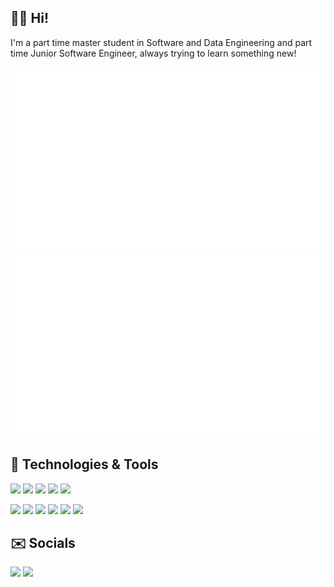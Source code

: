 ## 🤘🏻 Hi! 
I'm a part time master student in Software and Data Engineering and part time Junior Software Engineer, always trying to learn something new!

![Stats](https://raw.githubusercontent.com/Steeven9/repo-stats/master/generated/overview.svg?token=AGA5IL4TDZKPMK7OVIJRBHDAVBDWC)
![Top Langs](https://raw.githubusercontent.com/Steeven9/repo-stats/master/generated/languages.svg?token=AGA5IL3OUVPYYFEPDUDOA73AVBDS2)

## 🔧 Technologies & Tools
![](https://img.shields.io/badge/OS-Windows-informational?style=flat&logo=windows&logoColor=white&color=2bbc8a)
![](https://img.shields.io/badge/OS-MacOS-informational?style=flat&logo=apple&logoColor=white&color=2bbc8a)
![](https://img.shields.io/badge/OS-Linux-informational?style=flat&logo=linux&logoColor=white&color=2bbc8a) 
![](https://img.shields.io/badge/Editor-IntelliJ_IDEA-informational?style=flat&logo=intellij-idea&logoColor=white&color=2bbc8a)
![](https://img.shields.io/badge/Editor-VS_Code-informational?style=flat&logo=visual-studio-code&logoColor=white&color=2bbc8a)


![](https://img.shields.io/badge/Code-C/C++-informational?style=flat&logo=c&logoColor=white&color=00599C)
![](https://img.shields.io/badge/Code-Java-informational?style=flat&logo=java&logoColor=white&color=00599C)
![](https://img.shields.io/badge/Code-JavaScript-informational?style=flat&logo=javascript&logoColor=white&color=f7df1e)
![](https://img.shields.io/badge/Code-React-informational?style=flat&logo=react&logoColor=white&color=61DAFB)
![](https://img.shields.io/badge/dB-MySQL-informational?style=flat&logo=mysql&logoColor=white&color=4479a1)
![](https://img.shields.io/badge/dB-mongoDB-informational?style=flat&logo=mongoDB&logoColor=white&color=4479a1)

## ✉️ Socials

[![](https://img.shields.io/badge/LinkedIn-informational?style=flat&logo=linkedin&logoColor=white&color=00599C)](https://www.linkedin.com/in/stefano-taillefert/)
[![](https://img.shields.io/badge/Steam-informational?style=flat&logo=steam&logoColor=white&color=00599C)](https://steamcommunity.com/id/steeven9)
